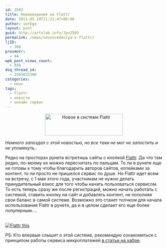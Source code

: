 ```yaml
---
id: 2503
title: Нововведения на Flattr
date: 2011-05-10T21:21:47+00:00
author: serEga
layout: post
guid: http://artslab.info/?p=2503
permalink: /news/novovvedeniya-v-flattr/
ljID:
  - 368
prosmotr:
  - 44
wpb_post_views_count:
  - 836
dsq_thread_id:
  - 1565022380
categories:
  - news
tags:
  - flattr
  - новости
  - онлайн сервис
---
```

<center>
  <img src="http://googledrive.com/host/0B9lHVSSSdxdxd0hjdUdmRzY3Tjg/flattrcom.jpg" alt="Новое в системе Flattr" title="flattrcom" width="249" height="70" class="alignnone size-full wp-image-2640" />
</center>

_Немного запоздал с этой новостью, но все таки не мог не запостить и не упомянуть.._

Редко на просторах рунета встретишь сайты с кнопкой [Flattr](http://flattr.com/). Да что там редко, по-моему их можно пересчитать по пальцам. То ли в рунете еще не готовы к тому чтобы благодарить авторов сайтов, копейками за контент, то ли просто не пришелся сервис по душе. Но Flattr идет всем на встречу, с 1 мая этого года, участникам не нужно делать принудительный взнос для того чтобы начать пользоваться сервисом. То есть теперь сразу же после регистраций, можно начать работать с системой, ставить кнопку на сайт и добавлять контент, не пополняя свои баланс в самой системе. Возможно это станет толчком для начала использования Flattr в рунете, да и в целом сделает его еще более популярным&#8230;.



<a class="FlattrButton" style="display:none;" rev="flattr;button:compact;" href="http://artslab.info/news/novovvedeniya-v-flattr/"></a>



<noscript>
  <a href="http://flattr.com/thing/268850/Flattr" target="_blank"><br /> <img src="http://api.flattr.com/button/flattr-badge-large.png" alt="Flattr this" title="Flattr this" border="0" /></a>
</noscript>

PS: Кто впервые слышит о этой системе, рекомендую ознакомиться с принципом работы сервиса микроплатежей [в статье на хабре](http://habrahabr.ru/blogs/pay_sistem/93647/).